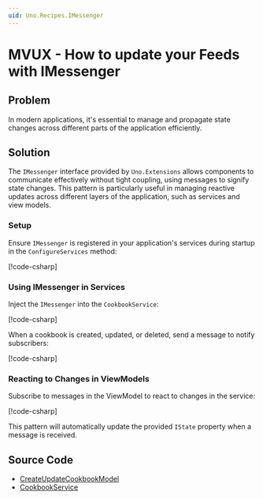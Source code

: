 ```yaml
---
uid: Uno.Recipes.IMessenger
---
```


# MVUX - How to update your Feeds with IMessenger

## Problem

In modern applications, it's essential to manage and propagate state changes across different parts of the application efficiently.

## Solution

The `IMessenger` interface provided by `Uno.Extensions` allows components to communicate effectively without tight coupling, using messages to signify state changes. This pattern is particularly useful in managing reactive updates across different layers of the application, such as services and view models.

### Setup

Ensure `IMessenger` is registered in your application's services during startup in the `ConfigureServices` method:

[!code-csharp[](../../Chefs/App.xaml.cs#L124)]

### Using IMessenger in Services

Inject the `IMessenger` into the `CookbookService`:

[!code-csharp[](../../Chefs/Services/Cookbooks/CookbookService.cs#L7)]

When a cookbook is created, updated, or deleted, send a message to notify subscribers:

[!code-csharp[](../../Chefs/Services/Cookbooks/CookbookService.cs#L38-L44)]

### Reacting to Changes in ViewModels

Subscribe to messages in the ViewModel to react to changes in the service:

[!code-csharp[](../../Chefs/Presentation/CreateUpdateCookbookModel.cs#L54-L56)]

This pattern will automatically update the provided `IState` property when a message is received.

## Source Code

- [CreateUpdateCookbookModel](https://github.com/unoplatform/uno.chefs/blob/139edc9eab65b322e219efb7572583551c40ad32/Chefs/Presentation/CreateUpdateCookbookModel.cs#L54-L56)
- [CookbookService](https://github.com/unoplatform/uno.chefs/blob/139edc9eab65b322e219efb7572583551c40ad32/Chefs/Services/Cookbooks/CookbookService.cs#L56)